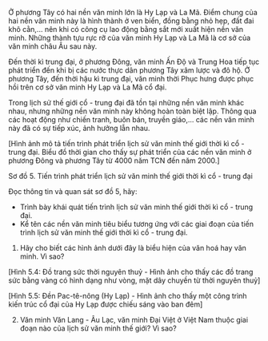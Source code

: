 Ở phương Tây có hai nền văn minh lớn là Hy Lạp và La Mã. Điểm chung của hai nền văn minh này là hình thành ở ven biển, đồng bằng nhỏ hẹp, đất đai khô cằn,... nên khi có công cụ lao động bằng sắt mới xuất hiện nền văn minh. Những thành tựu rực rỡ của văn minh Hy Lạp và La Mã là cơ sở của văn minh châu Âu sau này.

Đến thời kì trung đại, ở phương Đông, văn minh Ấn Độ và Trung Hoa tiếp tục phát triển đến khi bị các nước thực dân phương Tây xâm lược và đô hộ. Ở phương Tây, đến thời hậu kì trung đại, văn minh thời Phục hưng được phục hồi trên cơ sở văn minh Hy Lạp và La Mã cổ đại.

Trong lịch sử thế giới cổ - trung đại đã tồn tại những nền văn minh khác nhau, nhưng những nền văn minh này không hoàn toàn biệt lập. Thông qua các hoạt động như chiến tranh, buôn bán, truyền giáo,... các nền văn minh này đã có sự tiếp xúc, ảnh hưởng lẫn nhau.

[Hình ảnh mô tả tiến trình phát triển lịch sử văn minh thế giới thời kì cổ - trung đại. Biểu đồ thời gian cho thấy sự phát triển của các nền văn minh ở phương Đông và phương Tây từ 4000 năm TCN đến năm 2000.]

Sơ đồ 5. Tiến trình phát triển lịch sử văn minh thế giới thời kì cổ - trung đại

Đọc thông tin và quan sát sơ đồ 5, hãy:
- Trình bày khái quát tiến trình lịch sử văn minh thế giới thời kì cổ - trung đại.
- Kể tên các nền văn minh tiêu biểu tương ứng với các giai đoạn của tiến trình lịch sử văn minh thế giới thời kì cổ - trung đại.

1. Hãy cho biết các hình ảnh dưới đây là biểu hiện của văn hoá hay văn minh. Vì sao?

[Hình 5.4: Đồ trang sức thời nguyên thuỷ - Hình ảnh cho thấy các đồ trang sức bằng vàng có hình dạng như vòng, mặt dây chuyền từ thời nguyên thuỷ]

[Hình 5.5: Đền Pac-tê-nông (Hy Lạp) - Hình ảnh cho thấy một công trình kiến trúc cổ đại của Hy Lạp được chiếu sáng vào ban đêm]

2. Văn minh Văn Lang - Âu Lạc, văn minh Đại Việt ở Việt Nam thuộc giai đoạn nào của lịch sử văn minh thế giới? Vì sao?